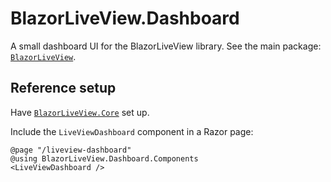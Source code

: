 # BlazorLiveView.Dashboard

A small dashboard UI for the BlazorLiveView library.
See the main package: [`BlazorLiveView`](https://www.nuget.org/packages/BlazorLiveView/).

## Reference setup

Have [`BlazorLiveView.Core`](https://www.nuget.org/packages/BlazorLiveView.Core/) set up. 

Include the `LiveViewDashboard` component in a Razor page:

```razor
@page "/liveview-dashboard"
@using BlazorLiveView.Dashboard.Components
<LiveViewDashboard />
```
